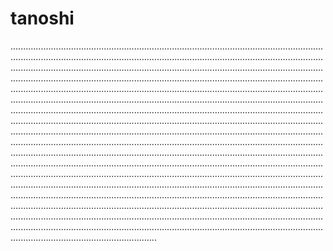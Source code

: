 # tanoshi
..................................................................................................................................................................................................................................................................................................................................................................................................................................................................................................................................................................................................................................................................................................................................................................................................................................................................................................................................................................................................................................................................................................................................................................................................................................................................................................................................................................................................................................................................................................................................................................................................................................................................................................................................................................................................................................................................................................................................................................................................................................................................................................................................................................................................................................................................................................................................................................................